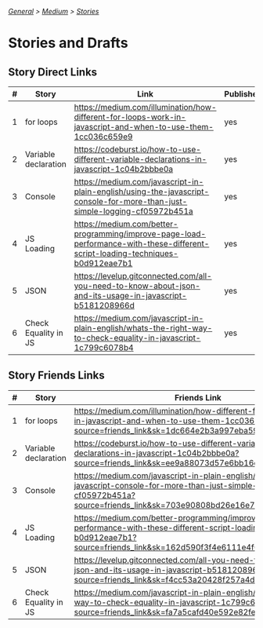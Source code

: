 _[General](../README.md) > [Medium](./main.md) > [Stories](./Stories.md)_

# **Stories and Drafts**

## **Story Direct Links**

| #   | Story                | Link                                                                                                                            | Published |
| --- | -------------------- | ------------------------------------------------------------------------------------------------------------------------------- | --------- |
| 1   | for loops            | https://medium.com/illumination/how-different-for-loops-work-in-javascript-and-when-to-use-them-1cc036c659e9                    | yes       |
| 2   | Variable declaration | https://codeburst.io/how-to-use-different-variable-declarations-in-javascript-1c04b2bbbe0a                                      | yes       |
| 3   | Console              | https://medium.com/javascript-in-plain-english/using-the-javascript-console-for-more-than-just-simple-logging-cf05972b451a      | yes       |
| 4   | JS Loading           | https://medium.com/better-programming/improve-page-load-performance-with-these-different-script-loading-techniques-b0d912eae7b1 | yes       |
| 5   | JSON                 | https://levelup.gitconnected.com/all-you-need-to-know-about-json-and-its-usage-in-javascript-b5181208966d                       | yes       |
| 6   | Check Equality in JS | https://medium.com/javascript-in-plain-english/whats-the-right-way-to-check-equality-in-javascript-1c799c6078b4                 | yes       |

## **Story Friends Links**

| #   | Story                | Friends Link                                                                                                                                                                            | Published |
| --- | -------------------- | --------------------------------------------------------------------------------------------------------------------------------------------------------------------------------------- | --------- |
| 1   | for loops            | https://medium.com/illumination/how-different-for-loops-work-in-javascript-and-when-to-use-them-1cc036c659e9?source=friends_link&sk=1dc664e2b3a997eba591f9436cc14891                    | yes       |
| 2   | Variable declaration | https://codeburst.io/how-to-use-different-variable-declarations-in-javascript-1c04b2bbbe0a?source=friends_link&sk=ee9a88073d57e6bb16ea2c1c0c603d53                                      | yes       |
| 3   | Console              | https://medium.com/javascript-in-plain-english/using-the-javascript-console-for-more-than-just-simple-logging-cf05972b451a?source=friends_link&sk=703e90808bd26e16e79f5b87a8b30e81      | yes       |
| 4   | JS Loading           | https://medium.com/better-programming/improve-page-load-performance-with-these-different-script-loading-techniques-b0d912eae7b1?source=friends_link&sk=162d590f3f4e6111e4f0cd16a1c536f2 | yes       |
| 5   | JSON                 | https://levelup.gitconnected.com/all-you-need-to-know-about-json-and-its-usage-in-javascript-b5181208966d?source=friends_link&sk=f4cc53a20428f257a4d3991b6b2b8303                       | yes       |
| 6   | Check Equality in JS | https://medium.com/javascript-in-plain-english/whats-the-right-way-to-check-equality-in-javascript-1c799c6078b4?source=friends_link&sk=fa7a5cafd40e592e82fe56dd60fa2e45                 | yes       |
